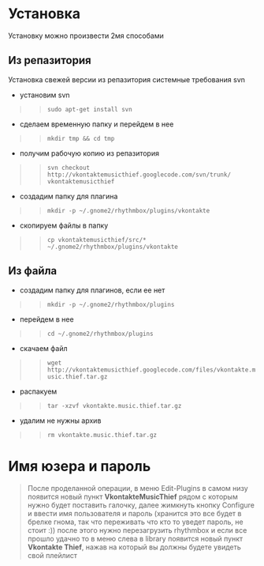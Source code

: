 # Установка #
Установку можно произвести 2мя способами

## Из репазитория ##
Установка свежей версии из репазитория
системные требования svn
  * установим svn
> > `sudo apt-get install svn`
  * сделаем временную папку и перейдем в нее
> > `mkdir tmp && cd tmp`
  * получим рабочую копию из репазитория
> > `svn checkout http://vkontaktemusicthief.googlecode.com/svn/trunk/ vkontaktemusicthief`
  * создадим папку для плагина
> > `mkdir -p ~/.gnome2/rhythmbox/plugins/vkontakte`
  * скопируем файлы в папку
> > `cp vkontaktemusicthief/src/* ~/.gnome2/rhythmbox/plugins/vkontakte`
## Из файла ##
  * создадим папку для плагинов, если ее нет
> > `mkdir -p ~/.gnome2/rhythmbox/plugins`
  * перейдем в нее
> > `cd ~/.gnome2/rhythmbox/plugins`
  * скачаем файл
> > `wget http://vkontaktemusicthief.googlecode.com/files/vkontakte.music.thief.tar.gz`
  * распакуем
> > `tar -xzvf vkontakte.music.thief.tar.gz`
  * удалим не нужны архив
> > `rm vkontakte.music.thief.tar.gz`
# Имя юзера и пароль #

> После проделанной операции, в меню Edit-Plugins в самом низу появится новый пункт **VkontakteMusicThief** рядом с которым нужно будет поставить галочку, далее жимкнуть кнопку Configure и ввести имя пользователя и пароль (хранится это все будет в брелке гнома, так что переживать что кто то уведет пароль, не стоит :)) после этого нужно перезагрузить rhythmbox и если все прошло удачно то в меню слева в library появится новый пункт **Vkontakte Thief**, нажав на который вы должны будете увидеть свой плейлист

